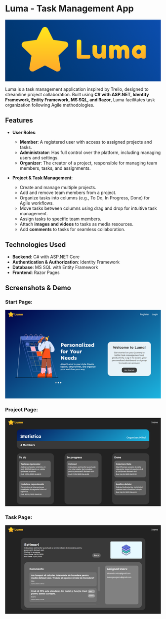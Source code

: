 # Luma - Task Management App

<img src="./Images/Luma-Logo-img.png">

Luma is a task management application inspired by Trello, designed to streamline project collaboration. Built using **C# with ASP.NET, Identity Framework, Entity Framework, MS SQL, and Razor**, Luma facilitates task organization following Agile methodologies.

## Features

- **User Roles**:

  - **Member**: A registered user with access to assigned projects and tasks.
  - **Administrator**: Has full control over the platform, including managing users and settings.
  - **Organizer**: The creator of a project, responsible for managing team members, tasks, and assignments.

- **Project & Task Management**:
  - Create and manage multiple projects.
  - Add and remove team members from a project.
  - Organize tasks into columns (e.g., To Do, In Progress, Done) for Agile workflows.
  - Move tasks between columns using drag and drop for intuitive task management.
  - Assign tasks to specific team members.
  - Attach **images and videos** to tasks as media resources.
  - Add **comments** to tasks for seamless collaboration.

## Technologies Used

- **Backend**: C# with ASP.NET Core
- **Authentication & Authorization**: Identity Framework
- **Database**: MS SQL with Entity Framework
- **Frontend**: Razor Pages

## Screenshots & Demo

### Start Page:

<img src="./Images/demo1.png">

### Project Page:

<img src="./Images/demo2.png">

### Task Page:

<img src="./Images/demo3.png">
